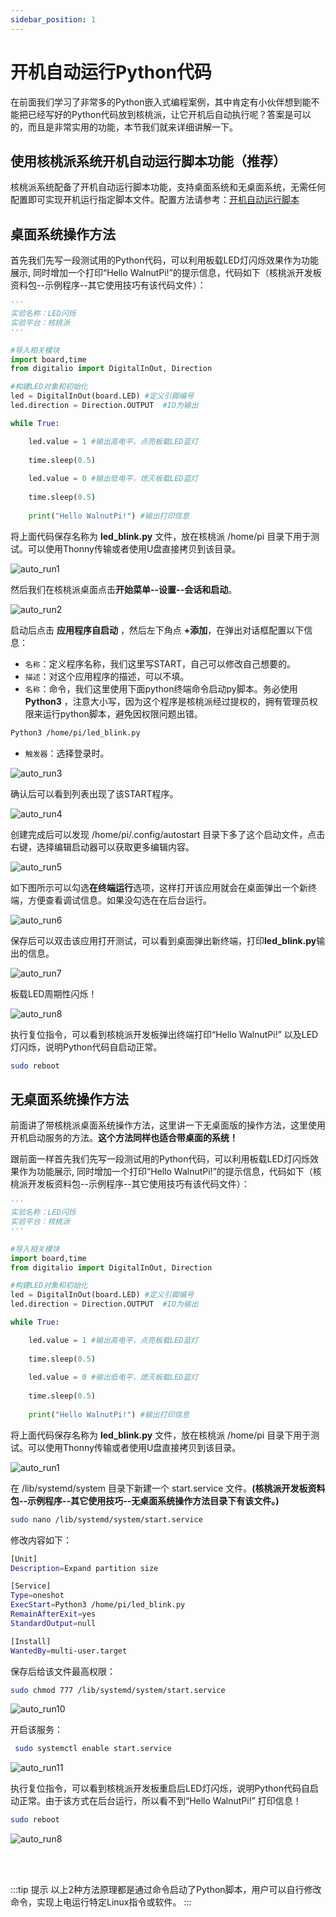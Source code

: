 ```yaml
---
sidebar_position: 1
---
```


# 开机自动运行Python代码

在前面我们学习了非常多的Python嵌入式编程案例，其中肯定有小伙伴想到能不能把已经写好的Python代码放到核桃派，让它开机后自动执行呢？答案是可以的，而且是非常实用的功能，本节我们就来详细讲解一下。

## 使用核桃派系统开机自动运行脚本功能（推荐）

核桃派系统配备了开机自动运行脚本功能，支持桌面系统和无桌面系统，无需任何配置即可实现开机运行指定脚本文件。配置方法请参考：[开机自动运行脚本](../../os_software/auto_run.md)

## 桌面系统操作方法

首先我们先写一段测试用的Python代码，可以利用板载LED灯闪烁效果作为功能展示, 同时增加一个打印“Hello WalnutPi!”的提示信息，代码如下（核桃派开发板资料包--示例程序--其它使用技巧有该代码文件）：

```python
'''
实验名称：LED闪烁
实验平台：核桃派
'''

#导入相关模块
import board,time
from digitalio import DigitalInOut, Direction

#构建LED对象和初始化
led = DigitalInOut(board.LED) #定义引脚编号
led.direction = Direction.OUTPUT  #IO为输出

while True:

    led.value = 1 #输出高电平，点亮板载LED蓝灯
    
    time.sleep(0.5)
    
    led.value = 0 #输出低电平，熄灭板载LED蓝灯
    
    time.sleep(0.5)
    
    print("Hello WalnutPi!") #输出打印信息
```

将上面代码保存名称为 **led_blink.py** 文件，放在核桃派 /home/pi 目录下用于测试。可以使用Thonny传输或者使用U盘直接拷贝到该目录。

![auto_run1](./img/auto_run/auto_run1.png)

然后我们在核桃派桌面点击**开始菜单--设置--会话和启动**。

![auto_run2](./img/auto_run/auto_run2.png)

启动后点击 **应用程序自启动** ，然后左下角点 **+添加**，在弹出对话框配置以下信息：
- `名称`：定义程序名称，我们这里写START，自己可以修改自己想要的。
- `描述`：对这个应用程序的描述，可以不填。
- `名称`：命令，我们这里使用下面python终端命令启动py脚本。务必使用**Python3** ，注意大小写，因为这个程序是核桃派经过提权的，拥有管理员权限来运行python脚本，避免因权限问题出错。
```bash
Python3 /home/pi/led_blink.py
```
- `触发器`：选择登录时。

![auto_run3](./img/auto_run/auto_run3.png)


确认后可以看到列表出现了该START程序。

![auto_run4](./img/auto_run/auto_run4.png)

创建完成后可以发现 /home/pi/.config/autostart 目录下多了这个启动文件，点击右键，选择编辑启动器可以获取更多编辑内容。

![auto_run5](./img/auto_run/auto_run5.png)

如下图所示可以勾选**在终端运行**选项，这样打开该应用就会在桌面弹出一个新终端，方便查看调试信息。如果没勾选在在后台运行。

![auto_run6](./img/auto_run/auto_run6.png)


保存后可以双击该应用打开测试，可以看到桌面弹出新终端，打印**led_blink.py**输出的信息。

![auto_run7](./img/auto_run/auto_run7.png)

板载LED周期性闪烁！

![auto_run8](./img/auto_run/auto_run8.png)

执行复位指令，可以看到核桃派开发板弹出终端打印“Hello WalnutPi!” 以及LED灯闪烁，说明Python代码自启动正常。
```bash
sudo reboot
```

## 无桌面系统操作方法

前面讲了带核桃派桌面系统操作方法，这里讲一下无桌面版的操作方法，这里使用开机启动服务的方法。**这个方法同样也适合带桌面的系统！**

跟前面一样首先我们先写一段测试用的Python代码，可以利用板载LED灯闪烁效果作为功能展示, 同时增加一个打印“Hello WalnutPi!”的提示信息，代码如下（核桃派开发板资料包--示例程序--其它使用技巧有该代码文件）：

```python
'''
实验名称：LED闪烁
实验平台：核桃派
'''

#导入相关模块
import board,time
from digitalio import DigitalInOut, Direction

#构建LED对象和初始化
led = DigitalInOut(board.LED) #定义引脚编号
led.direction = Direction.OUTPUT  #IO为输出

while True:

    led.value = 1 #输出高电平，点亮板载LED蓝灯
    
    time.sleep(0.5)
    
    led.value = 0 #输出低电平，熄灭板载LED蓝灯
    
    time.sleep(0.5)
    
    print("Hello WalnutPi!") #输出打印信息
```

将上面代码保存名称为 **led_blink.py** 文件，放在核桃派 /home/pi 目录下用于测试。可以使用Thonny传输或者使用U盘直接拷贝到该目录。

![auto_run1](./img/auto_run/auto_run1.png)


在 /lib/systemd/system 目录下新建一个 start.service 文件。**(核桃派开发板资料包--示例程序--其它使用技巧--无桌面系统操作方法目录下有该文件。)**

```bash
sudo nano /lib/systemd/system/start.service
```

修改内容如下：

```bash
[Unit]
Description=Expand partition size

[Service]
Type=oneshot
ExecStart=Python3 /home/pi/led_blink.py
RemainAfterExit=yes
StandardOutput=null

[Install]
WantedBy=multi-user.target
```


保存后给该文件最高权限：
```bash
sudo chmod 777 /lib/systemd/system/start.service
```
![auto_run10](./img/auto_run/auto_run10.png)

开启该服务：
```bash
 sudo systemctl enable start.service
```
![auto_run11](./img/auto_run/auto_run11.png)

执行复位指令，可以看到核桃派开发板重启后LED灯闪烁，说明Python代码自启动正常。由于该方式在后台运行，所以看不到“Hello WalnutPi!” 打印信息！
```bash
sudo reboot
```

![auto_run8](./img/auto_run/auto_run8.png)

<br></br>

:::tip 提示
以上2种方法原理都是通过命令启动了Python脚本，用户可以自行修改命令，实现上电运行特定Linux指令或软件。
:::